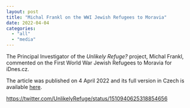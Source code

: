 ```yaml
---
layout: post
title: "Michal Frankl on the WWI Jewish Refugees to Moravia"
date: 2022-04-04
categories: 
  - "all"
  - "media"
---
```


The Principal Investigator of the _Unlikely Refuge?_ project, Michal Frankl, commented on the First World War Jewish Refugees to Moravia for iDnes.cz.

The article was published on 4 April 2022 and its full version in Czech is available [here](https://bit.ly/3KeScFK).

https://twitter.com/UnlikelyRefuge/status/1510940625318854656

